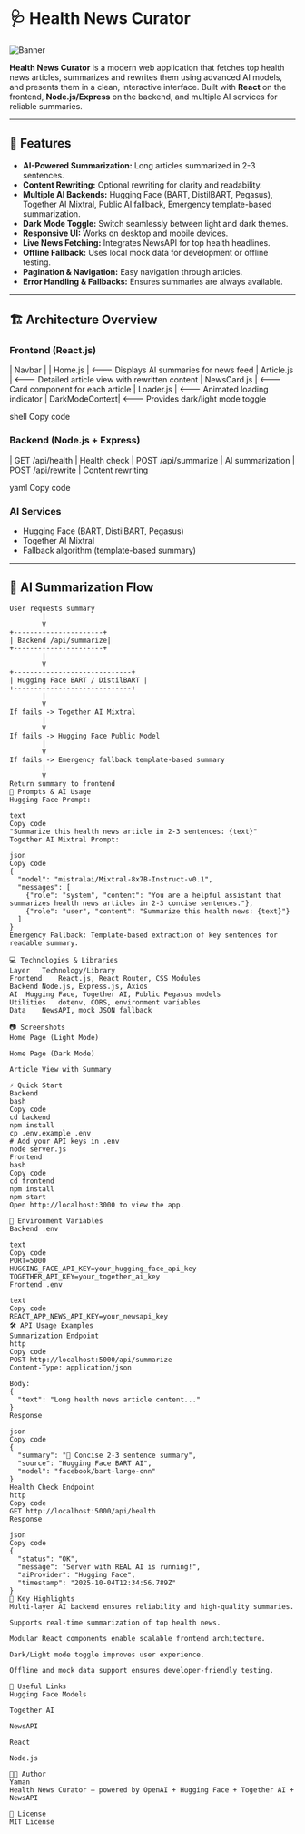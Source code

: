 # 🩺 Health News Curator

![Banner](./assets/banner.png)

**Health News Curator** is a modern web application that fetches top health news articles, summarizes and rewrites them using advanced AI models, and presents them in a clean, interactive interface. Built with **React** on the frontend, **Node.js/Express** on the backend, and multiple AI services for reliable summaries.

---

## 🚀 Features

- **AI-Powered Summarization:** Long articles summarized in 2-3 sentences.  
- **Content Rewriting:** Optional rewriting for clarity and readability.  
- **Multiple AI Backends:** Hugging Face (BART, DistilBART, Pegasus), Together AI Mixtral, Public AI fallback, Emergency template-based summarization.  
- **Dark Mode Toggle:** Switch seamlessly between light and dark themes.  
- **Responsive UI:** Works on desktop and mobile devices.  
- **Live News Fetching:** Integrates NewsAPI for top health headlines.  
- **Offline Fallback:** Uses local mock data for development or offline testing.  
- **Pagination & Navigation:** Easy navigation through articles.  
- **Error Handling & Fallbacks:** Ensures summaries are always available.

---

## 🏗 Architecture Overview

### Frontend (React.js)
| Navbar |
| Home.js | <--- Displays AI summaries for news feed
| Article.js | <--- Detailed article view with rewritten content
| NewsCard.js | <--- Card component for each article
| Loader.js | <--- Animated loading indicator
| DarkModeContext| <--- Provides dark/light mode toggle

shell
Copy code

### Backend (Node.js + Express)
| GET /api/health | Health check
| POST /api/summarize | AI summarization
| POST /api/rewrite | Content rewriting

yaml
Copy code

### AI Services
- Hugging Face (BART, DistilBART, Pegasus)  
- Together AI Mixtral  
- Fallback algorithm (template-based summary)

---

## 🔄 AI Summarization Flow

```text
User requests summary
        |
        V
+----------------------+
| Backend /api/summarize|
+----------------------+
        |
        V
+-----------------------------+
| Hugging Face BART / DistilBART |
+-----------------------------+
        |
        V
If fails -> Together AI Mixtral
        |
        V
If fails -> Hugging Face Public Model
        |
        V
If fails -> Emergency fallback template-based summary
        |
        V
Return summary to frontend
🧠 Prompts & AI Usage
Hugging Face Prompt:

text
Copy code
"Summarize this health news article in 2-3 sentences: {text}"
Together AI Mixtral Prompt:

json
Copy code
{
  "model": "mistralai/Mixtral-8x7B-Instruct-v0.1",
  "messages": [
    {"role": "system", "content": "You are a helpful assistant that summarizes health news articles in 2-3 concise sentences."},
    {"role": "user", "content": "Summarize this health news: {text}"}
  ]
}
Emergency Fallback: Template-based extraction of key sentences for readable summary.

💻 Technologies & Libraries
Layer	Technology/Library
Frontend	React.js, React Router, CSS Modules
Backend	Node.js, Express.js, Axios
AI	Hugging Face, Together AI, Public Pegasus models
Utilities	dotenv, CORS, environment variables
Data	NewsAPI, mock JSON fallback

📷 Screenshots
Home Page (Light Mode)

Home Page (Dark Mode)

Article View with Summary

⚡ Quick Start
Backend
bash
Copy code
cd backend
npm install
cp .env.example .env
# Add your API keys in .env
node server.js
Frontend
bash
Copy code
cd frontend
npm install
npm start
Open http://localhost:3000 to view the app.

🔑 Environment Variables
Backend .env

text
Copy code
PORT=5000
HUGGING_FACE_API_KEY=your_hugging_face_api_key
TOGETHER_API_KEY=your_together_ai_key
Frontend .env

text
Copy code
REACT_APP_NEWS_API_KEY=your_newsapi_key
🛠 API Usage Examples
Summarization Endpoint
http
Copy code
POST http://localhost:5000/api/summarize
Content-Type: application/json

Body:
{
  "text": "Long health news article content..."
}
Response

json
Copy code
{
  "summary": "📰 Concise 2-3 sentence summary",
  "source": "Hugging Face BART AI",
  "model": "facebook/bart-large-cnn"
}
Health Check Endpoint
http
Copy code
GET http://localhost:5000/api/health
Response

json
Copy code
{
  "status": "OK",
  "message": "Server with REAL AI is running!",
  "aiProvider": "Hugging Face",
  "timestamp": "2025-10-04T12:34:56.789Z"
}
🎯 Key Highlights
Multi-layer AI backend ensures reliability and high-quality summaries.

Supports real-time summarization of top health news.

Modular React components enable scalable frontend architecture.

Dark/Light mode toggle improves user experience.

Offline and mock data support ensures developer-friendly testing.

🔗 Useful Links
Hugging Face Models

Together AI

NewsAPI

React

Node.js

👨‍💻 Author
Yaman
Health News Curator – powered by OpenAI + Hugging Face + Together AI + NewsAPI

📄 License
MIT License

